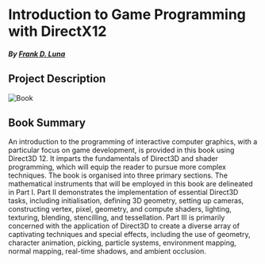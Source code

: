 # Introduction to Game Programming with DirectX12
##### By [Frank D. Luna](https://dl.acm.org/doi/book/10.5555/2988380)
## Project Description

![Book](https://github.com/user-attachments/assets/42b1bc2b-d4c8-4c88-8e51-8831f0960ba4)
## Book Summary

An introduction to the programming of interactive computer graphics, with a particular focus on game development, is provided in this book using Direct3D 12. It imparts the fundamentals of Direct3D and shader programming, which will equip the reader to pursue more complex techniques. The book is organised into three primary sections. The mathematical instruments that will be employed in this book are delineated in Part I. Part II demonstrates the implementation of essential Direct3D tasks, including initialisation, defining 3D geometry, setting up cameras, constructing vertex, pixel, geometry, and compute shaders, lighting, texturing, blending, stencilling, and tessellation. Part III is primarily concerned with the application of Direct3D to create a diverse array of captivating techniques and special effects, including the use of geometry, character animation, picking, particle systems, environment mapping, normal mapping, real-time shadows, and ambient occlusion.
